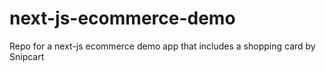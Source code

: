 # next-js-ecommerce-demo
Repo for a next-js ecommerce demo app that includes a shopping card by Snipcart
